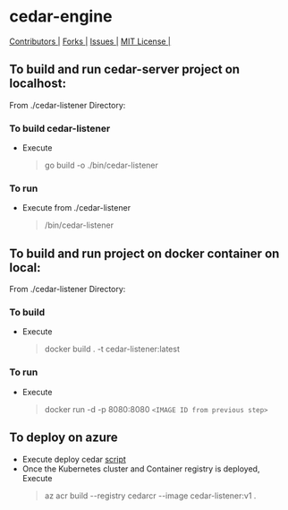 # cedar-engine

[Contributors |](https://github.com/karthiklsarma/cdear-listener/graphs/contributors)
[Forks |](https://github.com/karthiklsarma/cedar-listener/network/members)
[Issues |](https://github.com/karthiklsarma/cedar-listener/issues)
[MIT License |](https://github.com/karthiklsarma/cedar-listener/blob/main/LICENSE)

## To build and run cedar-server project on localhost:

From ./cedar-listener Directory:

### To build cedar-listener

- Execute
  > go build -o ./bin/cedar-listener

### To run

- Execute from ./cedar-listener
  > /bin/cedar-listener

## To build and run project on docker container on local:

From ./cedar-listener Directory:

### To build

- Execute
  > docker build . -t cedar-listener:latest

### To run

- Execute
  > docker run -d -p 8080:8080 `<IMAGE ID from previous step>`

## To deploy on azure

- Execute deploy cedar [script](https://github.com/karthiklsarma/cedar-deploy/blob/main/cedar-deploy.sh)
- Once the Kubernetes cluster and Container registry is deployed, Execute
  > az acr build --registry cedarcr --image cedar-listener:v1 .
